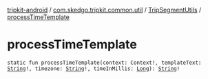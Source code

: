 [tripkit-android](../../index.md) / [com.skedgo.tripkit.common.util](../index.md) / [TripSegmentUtils](index.md) / [processTimeTemplate](./process-time-template.md)

# processTimeTemplate

`static fun processTimeTemplate(context: Context!, templateText: `[`String`](https://kotlinlang.org/api/latest/jvm/stdlib/kotlin/-string/index.html)`!, timezone: `[`String`](https://kotlinlang.org/api/latest/jvm/stdlib/kotlin/-string/index.html)`!, timeInMillis: `[`Long`](https://kotlinlang.org/api/latest/jvm/stdlib/kotlin/-long/index.html)`): `[`String`](https://kotlinlang.org/api/latest/jvm/stdlib/kotlin/-string/index.html)`!`